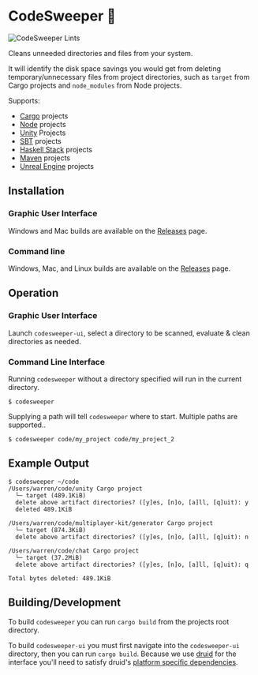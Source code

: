 # CodeSweeper 🧹

![CodeSweeper Lints](https://github.com/wgalyen/codesweeper/workflows/CodeSweeper%20Lints/badge.svg)

Cleans unneeded directories and files from your system.

It will identify the disk space savings you would get from deleting temporary/unnecessary files from project directories, such as `target` from Cargo projects and `node_modules` from Node projects.

Supports:

- [Cargo](https://doc.rust-lang.org/cargo/) projects
- [Node](https://nodejs.org/) projects
- [Unity](https://unity.com/) Projects
- [SBT](https://www.scala-sbt.org/) projects
- [Haskell Stack](https://docs.haskellstack.org/) projects
- [Maven](https://maven.apache.org/) projects
- [Unreal Engine](https://www.unrealengine.com/) projects

## Installation

### Graphic User Interface

Windows and Mac builds are available on the [Releases](https://github.com/wgalyen/codesweeper/releases) page.

### Command line

Windows, Mac, and Linux builds are available on the [Releases](https://github.com/wgalyen/codesweeper/releases) page.

## Operation

### Graphic User Interface

Launch `codesweeper-ui`, select a directory to be scanned, evaluate & clean directories as needed.

### Command Line Interface

Running `codesweeper` without a directory specified will run in the current directory.

```
$ codesweeper
```

Supplying a path will tell `codesweeper` where to start. Multiple paths are supported..

```
$ codesweeper code/my_project code/my_project_2
```

## Example Output

```
$ codesweeper ~/code
/Users/warren/code/unity Cargo project
  └─ target (489.1KiB)
  delete above artifact directories? ([y]es, [n]o, [a]ll, [q]uit): y
  deleted 489.1KiB

/Users/warren/code/multiplayer-kit/generator Cargo project
  └─ target (874.3KiB)
  delete above artifact directories? ([y]es, [n]o, [a]ll, [q]uit): n

/Users/warren/code/chat Cargo project
  └─ target (37.2MiB)
  delete above artifact directories? ([y]es, [n]o, [a]ll, [q]uit): q

Total bytes deleted: 489.1KiB
```

## Building/Development

To build `codesweeper` you can run `cargo build` from the projects root directory.

To build `codesweeper-ui` you must first navigate into the `codesweeper-ui` directory, then you can run `cargo build`. Because we use [druid](https://github.com/xi-editor/druid) for the interface you'll need to satisfy druid's [platform specific dependencies](https://github.com/xi-editor/druid#platform-notes).